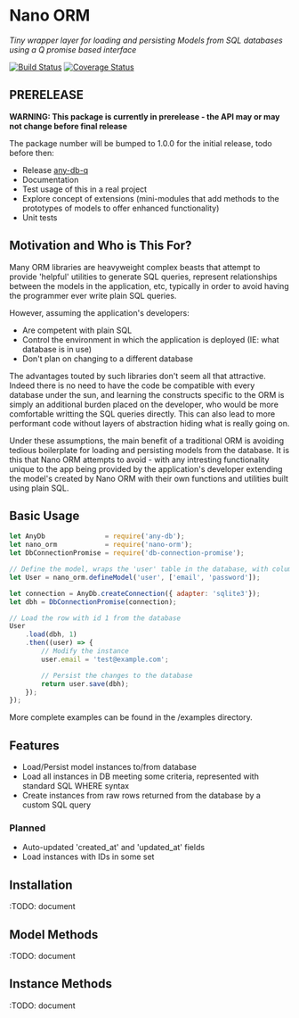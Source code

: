# Nano ORM

_Tiny wrapper layer for loading and persisting Models from SQL databases using a Q promise based interface_

[![Build Status](https://travis-ci.org/jnterry/nano-orm.svg?branch=master)](https://travis-ci.org/jnterry/nano-orm) [![Coverage Status](https://coveralls.io/repos/github/jnterry/nano-orm/badge.svg?branch=master)](https://coveralls.io/github/jnterry/nano-orm?branch=master)
## PRERELEASE

**WARNING: This package is currently in prerelease - the API may or may not change before final release**

The package number will be bumped to 1.0.0 for the initial release, todo before then:
- Release [any-db-q](https://github.com/jnterry/any-db-q)
- Documentation
- Test usage of this in a real project
- Explore concept of extensions (mini-modules that add methods to the prototypes of models to offer enhanced functionality)
- Unit tests

## Motivation and Who is This For?

Many ORM libraries are heavyweight complex beasts that attempt to provide 'helpful' utilities to generate SQL queries, represent relationships between the models in the application, etc, typically in order to avoid having the programmer ever write plain SQL queries.

However, assuming the application's developers:
- Are competent with plain SQL
- Control the environment in which the application is deployed (IE: what database is in use)
- Don't plan on changing to a different database

The advantages touted by such libraries don't seem all that attractive. Indeed there is no need to have the code be compatible with every database under the sun, and learning the constructs specific to the ORM is simply an additional burden placed on the developer, who would be more comfortable writting the SQL  queries directly. This can also lead to more performant code without layers of abstraction hiding what is really going on.

Under these assumptions, the main benefit of a traditional ORM is avoiding tedious boilerplate for loading and persisting models from the database. It is this that Nano ORM attempts to avoid - with any intresting functionality unique to the app being provided by the application's developer extending the model's created by Nano ORM with their own functions and utilities built using plain SQL.

## Basic Usage

```javascript
let AnyDb               = require('any-db');
let nano_orm            = require('nano-orm');
let DbConnectionPromise = require('db-connection-promise');

// Define the model, wraps the 'user' table in the database, with columns 'email' and 'password'
let User = nano_orm.defineModel('user', ['email', 'password']);

let connection = AnyDb.createConnection({ adapter: 'sqlite3'});
let dbh = DbConnectionPromise(connection);

// Load the row with id 1 from the database
User
	.load(dbh, 1)
	.then((user) => {
		// Modify the instance
		user.email = 'test@example.com';

		// Persist the changes to the database
		return user.save(dbh);
	});
});
```

More complete examples can be found in the /examples directory.

## Features

- Load/Persist model instances to/from database
- Load all instances in DB meeting some criteria, represented with standard SQL WHERE syntax
- Create instances from raw rows returned from the database by a custom SQL query

### Planned

- Auto-updated 'created\_at' and 'updated\_at' fields
- Load instances with IDs in some set

## Installation

:TODO: document

## Model Methods

:TODO: document

## Instance Methods

:TODO: document
